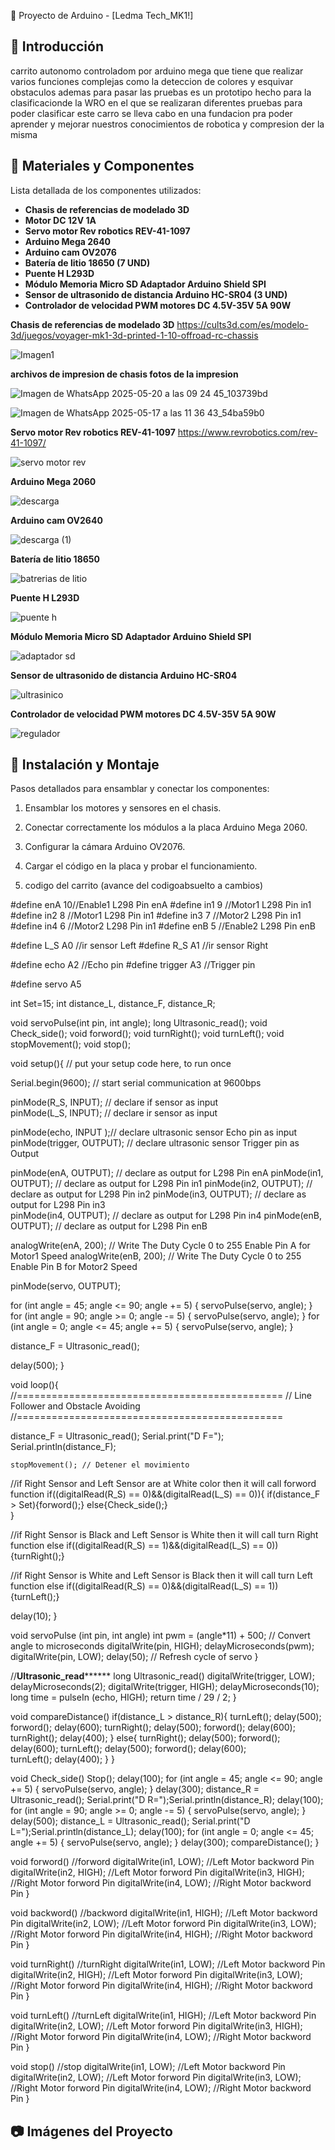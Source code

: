  🚀 Proyecto de Arduino - [Ledma Tech_MK1!]

## 📖 Introducción
carrito autonomo controladom por arduino mega que tiene que realizar varios funciones complejas como la deteccion de colores y esquivar 
obstaculos ademas para pasar las pruebas es un prototipo hecho para la clasificacionde la WRO en el que se realizaran
diferentes pruebas para poder clasificar 
este carro se lleva cabo en una fundacion pra poder aprender y mejorar nuestros conocimientos de robotica y compresion der la misma 


## 🔧 Materiales y Componentes
Lista detallada de los componentes utilizados:
- **Chasis de referencias de modelado 3D**
- **Motor DC 12V 1A**
- **Servo motor Rev robotics REV-41-1097**
- **Arduino Mega 2640**
- **Arduino cam OV2076**
- **Batería de litio 18650 (7 UND)**
- **Puente H L293D**
- **Módulo Memoria Micro SD Adaptador Arduino Shield SPI**
- **Sensor de ultrasonido de distancia Arduino HC-SR04 (3 UND)**
- **Controlador de velocidad PWM motores DC 4.5V-35V 5A 90W**


**Chasis de referencias de modelado 3D**
  https://cults3d.com/es/modelo-3d/juegos/voyager-mk1-3d-printed-1-10-offroad-rc-chassis

![Imagen1](https://github.com/user-attachments/assets/f2a3010a-b9ae-4fb4-b983-11a7d8c863ec)

**archivos de impresion de chasis fotos de la impresion**

![Imagen de WhatsApp 2025-05-20 a las 09 24 45_103739bd](https://github.com/user-attachments/assets/cd348690-413e-4cba-aaee-bd8124d99b3c)

![Imagen de WhatsApp 2025-05-17 a las 11 36 43_54ba59b0](https://github.com/user-attachments/assets/eca676e0-80c4-478e-9d03-1438da985e14)


**Servo motor Rev robotics REV-41-1097**
https://www.revrobotics.com/rev-41-1097/

![servo motor rev](https://github.com/user-attachments/assets/b42de167-ad23-4dbd-b86a-e949ff78e697)


**Arduino Mega 2060**

![descarga](https://github.com/user-attachments/assets/63b1213b-3a6c-4e2e-802f-76436bbadba5)

**Arduino cam OV2640**

![descarga (1)](https://github.com/user-attachments/assets/12fd795a-7a83-4307-b64f-ecd3a42b0802)

**Batería de litio 18650**

![batrerias de litio](https://github.com/user-attachments/assets/74d2a0b1-1fb8-4fd4-a26b-50ba482d4100)

**Puente H L293D**

![puente h](https://github.com/user-attachments/assets/74b50415-35cb-41c1-8fc4-b2f70ee2c634)

**Módulo Memoria Micro SD Adaptador Arduino Shield SPI**

![adaptador sd](https://github.com/user-attachments/assets/9da28bd9-b0fc-495d-b1a7-11de1e568101)

 **Sensor de ultrasonido de distancia Arduino HC-SR04**

![ultrasinico](https://github.com/user-attachments/assets/902c8c8b-0308-4dfd-9ffe-1c58e8a6bf10)

**Controlador de velocidad PWM motores DC 4.5V-35V 5A 90W**

![regulador](https://github.com/user-attachments/assets/452a675d-c2d1-484c-8777-c530555d7ff3)


## 🔨 Instalación y Montaje
Pasos detallados para ensamblar y conectar los componentes:
1. Ensamblar los motores y sensores en el chasis.
2. Conectar correctamente los módulos a la placa Arduino Mega 2060.
3. Configurar la cámara Arduino OV2076.
4. Cargar el código en la placa y probar el funcionamiento.
   
5. codigo del carrito (avance del codigoabsuelto a cambios)

#define enA 10//Enable1 L298 Pin enA 
#define in1 9 //Motor1  L298 Pin in1 
#define in2 8 //Motor1  L298 Pin in1 
#define in3 7 //Motor2  L298 Pin in1 
#define in4 6 //Motor2  L298 Pin in1 
#define enB 5 //Enable2 L298 Pin enB 

#define L_S A0 //ir sensor Left
#define R_S A1 //ir sensor Right

#define echo A2    //Echo pin
#define trigger A3 //Trigger pin

#define servo A5

int Set=15;
int distance_L, distance_F, distance_R; 

void servoPulse(int pin, int angle);
long Ultrasonic_read();
void Check_side();
void forword();
void turnRight();
void turnLeft();
void stopMovement();
void stop();

void setup(){ // put your setup code here, to run once

Serial.begin(9600); // start serial communication at 9600bps

pinMode(R_S, INPUT); // declare if sensor as input  
pinMode(L_S, INPUT); // declare ir sensor as input

pinMode(echo, INPUT );// declare ultrasonic sensor Echo pin as input
pinMode(trigger, OUTPUT); // declare ultrasonic sensor Trigger pin as Output  

pinMode(enA, OUTPUT); // declare as output for L298 Pin enA 
pinMode(in1, OUTPUT); // declare as output for L298 Pin in1 
pinMode(in2, OUTPUT); // declare as output for L298 Pin in2 
pinMode(in3, OUTPUT); // declare as output for L298 Pin in3   
pinMode(in4, OUTPUT); // declare as output for L298 Pin in4 
pinMode(enB, OUTPUT); // declare as output for L298 Pin enB 

analogWrite(enA, 200); // Write The Duty Cycle 0 to 255 Enable Pin A for Motor1 Speed 
analogWrite(enB, 200); // Write The Duty Cycle 0 to 255 Enable Pin B for Motor2 Speed 

pinMode(servo, OUTPUT);

 for (int angle = 45; angle <= 90; angle += 5)  {
   servoPulse(servo, angle);  }
 for (int angle = 90; angle >= 0; angle -= 5)  {
   servoPulse(servo, angle);  }
 for (int angle = 0; angle <= 45; angle += 5)  {
   servoPulse(servo, angle);  }

distance_F = Ultrasonic_read();

delay(500);
}


void loop(){  
//==============================================
//     Line Follower and Obstacle Avoiding
//==============================================  

distance_F = Ultrasonic_read();
    Serial.print("D F="); Serial.println(distance_F);

    stopMovement(); // Detener el movimiento

//if Right Sensor and Left Sensor are at White color then it will call forword function
 if((digitalRead(R_S) == 0)&&(digitalRead(L_S) == 0)){
  if(distance_F > Set){forword();}
                  else{Check_side();}  
 }  
 
//if Right Sensor is Black and Left Sensor is White then it will call turn Right function
else if((digitalRead(R_S) == 1)&&(digitalRead(L_S) == 0)){turnRight();}  

//if Right Sensor is White and Left Sensor is Black then it will call turn Left function
else if((digitalRead(R_S) == 0)&&(digitalRead(L_S) == 1)){turnLeft();} 
    
delay(10);
}

  
void servoPulse (int pin, int angle) 
int pwm = (angle*11) + 500;      // Convert angle to microseconds
 digitalWrite(pin, HIGH);
 delayMicroseconds(pwm);
 digitalWrite(pin, LOW);
 delay(50); // Refresh cycle of servo
}


//**********************Ultrasonic_read****************************
long Ultrasonic_read()
  digitalWrite(trigger, LOW);
  delayMicroseconds(2);
  digitalWrite(trigger, HIGH);
  delayMicroseconds(10);
  long time = pulseIn (echo, HIGH);
  return time / 29 / 2;
}

void compareDistance()
    if(distance_L > distance_R){
  turnLeft();
  delay(500);
  forword();
  delay(600);
  turnRight();
  delay(500);
  forword();
  delay(600);
  turnRight();
  delay(400);
  }
  else{
  turnRight();
  delay(500);
  forword();
  delay(600);
  turnLeft();
  delay(500);
  forword();
  delay(600);  
  turnLeft();
  delay(400);
  }
}

void Check_side()
    Stop();
    delay(100);
 for (int angle = 45; angle <= 90; angle += 5)  {
   servoPulse(servo, angle);  }
    delay(300);
    distance_R = Ultrasonic_read();
    Serial.print("D R=");Serial.println(distance_R);
    delay(100);
  for (int angle = 90; angle >= 0; angle -= 5)  {
   servoPulse(servo, angle);  }
    delay(500);
    distance_L = Ultrasonic_read();
    Serial.print("D L=");Serial.println(distance_L);
    delay(100);
 for (int angle = 0; angle <= 45; angle += 5)  {
   servoPulse(servo, angle);  }
    delay(300);
    compareDistance();
}

void forword()  //forword
digitalWrite(in1, LOW); //Left Motor backword Pin 
digitalWrite(in2, HIGH); //Left Motor forword Pin 
digitalWrite(in3, HIGH); //Right Motor forword Pin 
digitalWrite(in4, LOW); //Right Motor backword Pin 
}

void backword() //backword
digitalWrite(in1, HIGH); //Left Motor backword Pin 
digitalWrite(in2, LOW); //Left Motor forword Pin 
digitalWrite(in3, LOW); //Right Motor forword Pin 
digitalWrite(in4, HIGH); //Right Motor backword Pin 
}

void turnRight() //turnRight
digitalWrite(in1, LOW); //Left Motor backword Pin 
digitalWrite(in2, HIGH); //Left Motor forword Pin 
digitalWrite(in3, LOW); //Right Motor forword Pin 
digitalWrite(in4, HIGH); //Right Motor backword Pin 
}

void turnLeft() //turnLeft
digitalWrite(in1, HIGH); //Left Motor backword Pin 
digitalWrite(in2, LOW); //Left Motor forword Pin 
digitalWrite(in3, HIGH); //Right Motor forword Pin 
digitalWrite(in4, LOW); //Right Motor backword Pin 
}

void stop() //stop
digitalWrite(in1, LOW); //Left Motor backword Pin 
digitalWrite(in2, LOW); //Left Motor forword Pin 
digitalWrite(in3, LOW); //Right Motor forword Pin 
digitalWrite(in4, LOW); //Right Motor backword Pin 
}

## 📷 Imágenes del Proyecto





